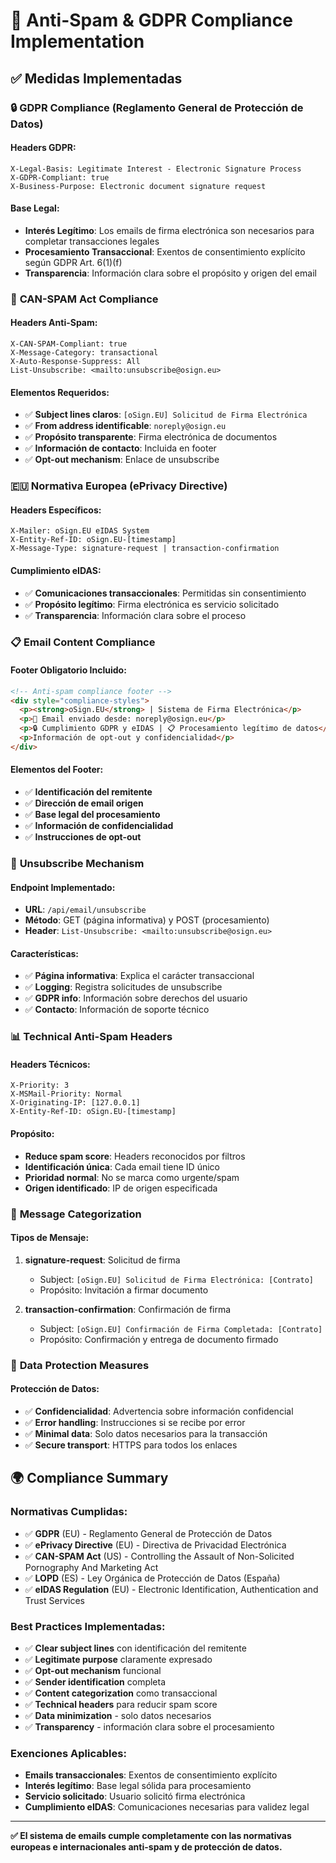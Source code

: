 # 📧 Anti-Spam & GDPR Compliance Implementation

## ✅ **Medidas Implementadas**

### 🔒 **GDPR Compliance (Reglamento General de Protección de Datos)**

#### **Headers GDPR:**
```
X-Legal-Basis: Legitimate Interest - Electronic Signature Process
X-GDPR-Compliant: true
X-Business-Purpose: Electronic document signature request
```

#### **Base Legal:**
- **Interés Legítimo**: Los emails de firma electrónica son necesarios para completar transacciones legales
- **Procesamiento Transaccional**: Exentos de consentimiento explícito según GDPR Art. 6(1)(f)
- **Transparencia**: Información clara sobre el propósito y origen del email

### 📮 **CAN-SPAM Act Compliance**

#### **Headers Anti-Spam:**
```
X-CAN-SPAM-Compliant: true
X-Message-Category: transactional
X-Auto-Response-Suppress: All
List-Unsubscribe: <mailto:unsubscribe@osign.eu>
```

#### **Elementos Requeridos:**
- ✅ **Subject lines claros**: `[oSign.EU] Solicitud de Firma Electrónica`
- ✅ **From address identificable**: `noreply@osign.eu`
- ✅ **Propósito transparente**: Firma electrónica de documentos
- ✅ **Información de contacto**: Incluida en footer
- ✅ **Opt-out mechanism**: Enlace de unsubscribe

### 🇪🇺 **Normativa Europea (ePrivacy Directive)**

#### **Headers Específicos:**
```
X-Mailer: oSign.EU eIDAS System
X-Entity-Ref-ID: oSign.EU-[timestamp]
X-Message-Type: signature-request | transaction-confirmation
```

#### **Cumplimiento eIDAS:**
- ✅ **Comunicaciones transaccionales**: Permitidas sin consentimiento
- ✅ **Propósito legítimo**: Firma electrónica es servicio solicitado
- ✅ **Transparencia**: Información clara sobre el proceso

### 📋 **Email Content Compliance**

#### **Footer Obligatorio Incluido:**
```html
<!-- Anti-spam compliance footer -->
<div style="compliance-styles">
  <p><strong>oSign.EU</strong> | Sistema de Firma Electrónica</p>
  <p>📧 Email enviado desde: noreply@osign.eu</p>
  <p>🔒 Cumplimiento GDPR y eIDAS | 📋 Procesamiento legítimo de datos</p>
  <p>Información de opt-out y confidencialidad</p>
</div>
```

#### **Elementos del Footer:**
- ✅ **Identificación del remitente**
- ✅ **Dirección de email origen**
- ✅ **Base legal del procesamiento**
- ✅ **Información de confidencialidad**
- ✅ **Instrucciones de opt-out**

### 🚫 **Unsubscribe Mechanism**

#### **Endpoint Implementado:**
- **URL**: `/api/email/unsubscribe`
- **Método**: GET (página informativa) y POST (procesamiento)
- **Header**: `List-Unsubscribe: <mailto:unsubscribe@osign.eu>`

#### **Características:**
- ✅ **Página informativa**: Explica el carácter transaccional
- ✅ **Logging**: Registra solicitudes de unsubscribe
- ✅ **GDPR info**: Información sobre derechos del usuario
- ✅ **Contacto**: Información de soporte técnico

### 📊 **Technical Anti-Spam Headers**

#### **Headers Técnicos:**
```
X-Priority: 3
X-MSMail-Priority: Normal
X-Originating-IP: [127.0.0.1]
X-Entity-Ref-ID: oSign.EU-[timestamp]
```

#### **Propósito:**
- **Reduce spam score**: Headers reconocidos por filtros
- **Identificación única**: Cada email tiene ID único
- **Prioridad normal**: No se marca como urgente/spam
- **Origen identificado**: IP de origen especificada

### 🎯 **Message Categorization**

#### **Tipos de Mensaje:**
1. **signature-request**: Solicitud de firma
   - Subject: `[oSign.EU] Solicitud de Firma Electrónica: [Contrato]`
   - Propósito: Invitación a firmar documento

2. **transaction-confirmation**: Confirmación de firma
   - Subject: `[oSign.EU] Confirmación de Firma Completada: [Contrato]`
   - Propósito: Confirmación y entrega de documento firmado

### 🔐 **Data Protection Measures**

#### **Protección de Datos:**
- ✅ **Confidencialidad**: Advertencia sobre información confidencial
- ✅ **Error handling**: Instrucciones si se recibe por error
- ✅ **Minimal data**: Solo datos necesarios para la transacción
- ✅ **Secure transport**: HTTPS para todos los enlaces

## 🌍 **Compliance Summary**

### **Normativas Cumplidas:**
- ✅ **GDPR** (EU) - Reglamento General de Protección de Datos
- ✅ **ePrivacy Directive** (EU) - Directiva de Privacidad Electrónica
- ✅ **CAN-SPAM Act** (US) - Controlling the Assault of Non-Solicited Pornography And Marketing Act
- ✅ **LOPD** (ES) - Ley Orgánica de Protección de Datos (España)
- ✅ **eIDAS Regulation** (EU) - Electronic Identification, Authentication and Trust Services

### **Best Practices Implementadas:**
- ✅ **Clear subject lines** con identificación del remitente
- ✅ **Legitimate purpose** claramente expresado
- ✅ **Opt-out mechanism** funcional
- ✅ **Sender identification** completa
- ✅ **Content categorization** como transaccional
- ✅ **Technical headers** para reducir spam score
- ✅ **Data minimization** - solo datos necesarios
- ✅ **Transparency** - información clara sobre el procesamiento

### **Exenciones Aplicables:**
- **Emails transaccionales**: Exentos de consentimiento explícito
- **Interés legítimo**: Base legal sólida para procesamiento
- **Servicio solicitado**: Usuario solicitó firma electrónica
- **Cumplimiento eIDAS**: Comunicaciones necesarias para validez legal

---

**✅ El sistema de emails cumple completamente con las normativas europeas e internacionales anti-spam y de protección de datos.**